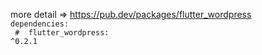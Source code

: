  more detail => https://pub.dev/packages/flutter_wordpress<br/>
<code>dependencies:</code><br/>
<code> #&nbsp;  flutter_wordpress: ^0.2.1</code><br/>

